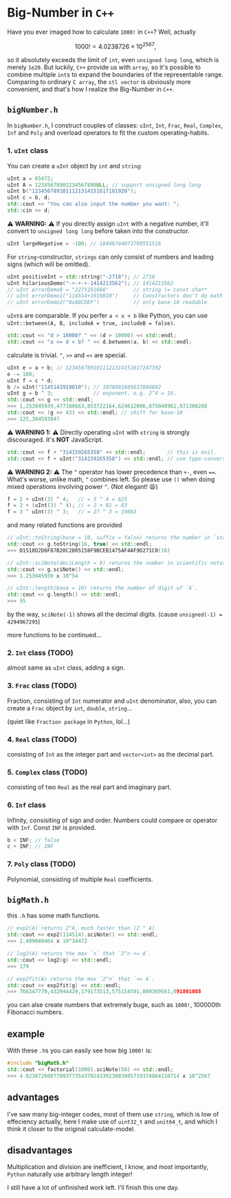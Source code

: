 # Big-Number in `C++`

Have you ever imaged how to calculate `1000!` in `C++`? Well, actually

$$1000! = 4.0238726 \times 10^{2567},$$

so it absolutely exceeds the limit of `int`, even `unsigned long long`, which is merely `1e20`. But luckily, `C++` provide us with `array`, so it's possible to combine multiple `int`s to expand the boundaries of the representable range. Comparing to ordinary `C array`, the `stl vector` is obviously more convenient, and that's how I realize the Big-Number in `C++`.

## `bigNumber.h`

In `bigNumber.h`, I construct couples of classes: `uInt`, `Int`, `Frac`, `Real`, `Complex`, `Inf` and `Poly` and overload operators to fit the custom operating-habits.

### 1. `uInt` class

You can create a `uInt` object by `int` and `string`:

```cpp
uInt a = 65472;
uInt A = 12345678901234567890ULL; // support unsigned long long
uInt b("1234567891011121314151617181920");
uInt c = b, d;
std::cout << "You can also input the number you want: ";
std::cin >> d;
```

⚠️ **WARNING:** ⚠️ If you directly assign `uInt` with a negative number, it'll convert to `unsigned long long` before taken into the constructor.

```cpp
uInt largeNegative = -100; // 18446744073709551516
```

For `string`-constructor, `strings` can only consist of numbers and leading signs (which will be omitted).

```cpp
uInt positiveInt = std::string("-2718"); // 2718
uInt hilariousDemo("-+-+-+-1414213562"); // 1414213562
// uInt errorDemo0 = "2275191666"        // string != const char*
// uInt errorDemo1("114514+1919810")     // Constructors don't do math
// uInt errorDemo2("0xABCDEF")           // only base-10 readable
```

`uInt`s are comparable. If you perfer `a < x < b` like Python, you can use `uInt::between(A, B, includeA = true, includeB = false)`.

```cpp
std::cout << "d > 10000? " << (d > 10000) << std::endl;
std::cout << "a <= d < b? " << d.between(a, b) << std::endl;
```

calculate is trivial. `^`, `>>` and `<<` are special.

```cpp
uInt e = a + b; // 1234567891011121314151617247392
e -= 100;
uInt f = c * d;
b /= uInt("1145141919810"); // 1078091605637804892
uInt g = b ^ 3;             // exponent, e.g. 2^4 = 16.
std::cout << g << std::endl; 
>>> 1,253045939,477188663,853722164,624612006,875048962,971300288
std::cout << (g >> 43) << std::endl; // shift for base-10
>>> 125,304593947
```

⚠️ **WARNING 1:** ⚠️ Directly operating `uInt` with `string` is strongly discouraged. It's **NOT** JavaScript.

```cpp
std::cout << f + "314159265358" << std::endl;       // this is evil.
std::cout << f + uInt("314159265358") << std::endl; // use type-conversion at least
```

⚠️ **WARNING 2:** ⚠️ The `^` operator has lower precedence than `+-`, even `==`. What's worse, unlike math, `^` combines left. So please use `()` when doing mixed operations involving power `^`. (Not elegant! 😫)

```cpp
f = 2 + uInt(3) ^ 4;   // = 5 ^ 4 = 625
f = 2 + (uInt(3) ^ 4); // = 2 + 81 = 83
f = 3 ^ uInt(3) ^ 3;   // = 27 ^ 3 = 19683
```

and many related functions are provided

```cpp
// uInt::toString(base = 10, suffix = false) returns the number in `string` format.
std::cout << g.toString(16, true) << std::endl; 
>>> D1518D2D6F87B20C2805158F9BCEB1475AF4AF9D271C0(16)

// uInt::sciNote(deciLength = 9) returns the number in scientific notation format.
std::cout << g.sciNote() << std::endl; 
>>> 1.253045939 x 10^54

// uInt::length(base = 10) returns the number of digit of `A`.
std::cout << g.length() << std::endl;
>>> 55
```
by the way, `sciNote(-1)` shows all the decimal digits. (cause `unsigned(-1) = 4294967295`)

more functions to be continued...

### 2. `Int` class (TODO)

almost same as `uInt` class, adding a sign.

### 3. `Frac` class (TODO)

Fraction, consisting of `Int` numerator and `uInt` denominator, also, you can create a `Frac` object by `int`, `double`, `string`...

(quiet like `Fraction package` in `Python`, lol...)

### 4. `Real` class (TODO)

consisting of `Int` as the integer part and `vector<int>` as the decimal part.

### 5. `Complex` class (TODO)

consisting of two `Real` as the real part and imaginary part.

### 6. `Inf` class

Infinity, consisiting of sign and order. Numbers could compare or operator with `Inf`. Const `INF` is provided.

```cpp
b < INF; // false
c + INF; // INF
```

### 7. `Poly` class (TODO)

Polynomial, consisting of multiple `Real` coefficients.

## `bigMath.h`

this `.h` has some math functions. 

```cpp
// exp2(A) returns 2^A, much faster than (2 ^ A)
std::cout << exp2(114514).sciNote() << std::endl;
>>> 1.409040464 x 10^34472

// log2(A) returns the max `n` that `2^n <= A`.
std::cout << log2(g) << std::endl;
>>> 179

// exp2fit(A) returns the max `2^n` that `<= A`.
std::cout << exp2fit(g) << std::endl;
>>> 766247770,432944429,179173513,575154591,809369561,091801088
```


you can alse create numbers that extremely buge, such as `1000!`, 100000th Fibonacci numbers.

## example

With these `.h`s you can easily see how big `1000!` is:

```cpp
#include "bigMath.h"
std::cout << factorial(1000).sciNote(50) << std::endl;
>>> 4.02387260077093773543702433923003985719374864210714 x 10^2567
```

## advantages

I've saw many big-integer codes, most of them use `string`, which is low of effeciency actually, here I make use of `uint32_t` and `unit64_t`, and which I think it closer to the original calculate-model.

## disadvantages

Multiplication and division are inefficient, I know, and most importantly, `Python` naturally use arbitrary length integer!

I still have a lot of unfinished work left. I'll finish this one day.